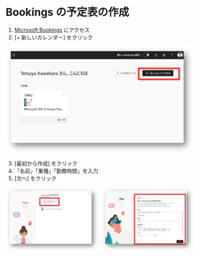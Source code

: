# Bookings の予定表の作成


1. [Microsoft Bookings](https://outlook.office.com/bookings/homepage) にアクセス
2. [+ 新しいカレンダー] をクリック

![新しいカレンダーを作成](assets/10-新しいカレンダーを作成.png)

3. [最初から作成] をクリック
4. 「名前」「業種」「勤務時間」を入力
5. [次へ] をクリック

![予定表の作成](assets/10-予定表の作成.png)